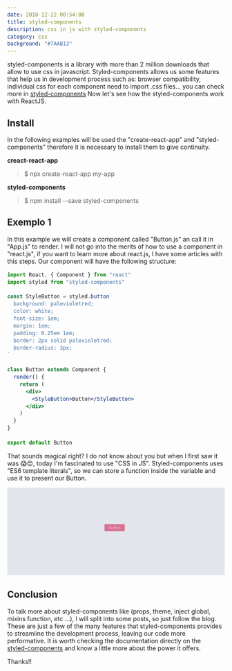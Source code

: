 ```yaml
---
date: 2018-12-22 00:54:00
title: styled-components
description: css in js with styled-components
category: css
background: "#7AAB13"
---
```



styled-components is a library with more than 2 million downloads that allow to use css in javascript. Styled-components allows us some features that help us in development process such as: browser compatibility, individual css for each component need to import .css files... you can check more in [styled-components](https://www.styled-components.com/) Now let's see how the styled-components work with ReactJS.

## Install

In the following examples will be used the "create-react-app" and "styled-components" therefore it is necessary to install them to give continuity.

**creact-react-app**

> $ npx create-react-app my-app

**styled-components**

> $ npm install --save styled-components

## Exemplo 1

In this example we will create a component called "Button.js" an call it in "App.js" to render. I will not go into the merits of how to use a component in "react.js", if you want to learn more about react.js, I have some articles with this steps. Our component will have the following structure:

```jsx
import React, { Component } from "react"
import styled from "styled-components"

const StyleButton = styled.button`
  background: palevioletred;
  color: white;
  font-size: 1em;
  margin: 1em;
  padding: 0.25em 1em;
  border: 2px solid palevioletred;
  border-radius: 3px;
`

class Button extends Component {
  render() {
    return (
      <div>
        <StyleButton>Button</StyleButton>
      </div>
    )
  }
}

export default Button
```

That sounds magical right? I do not know about you but when I first saw it was 😱😍, today I'm fascinated to use "CSS in JS". Styled-components uses "ES6 template literals", so we can store a function inside the variable and use it to present our Button.

![screen-Shot App.js](../static/assets/img/ScreenShot-StyleButton.png "screen-Shot App.js")

## Conclusion

To talk more about styled-components like (props, theme, inject global, mixins function, etc ...), I will split into some posts, so just follow the blog.
These are just a few of the many features that styled-components provides to streamline the development process, leaving our code more performative. It is worth checking the documentation directly on the  
[styled-components](https://www.styled-components.com//documentation/file.styled-components_REFERENCE.html) and know a little more about the power it offers.

Thanks!!
